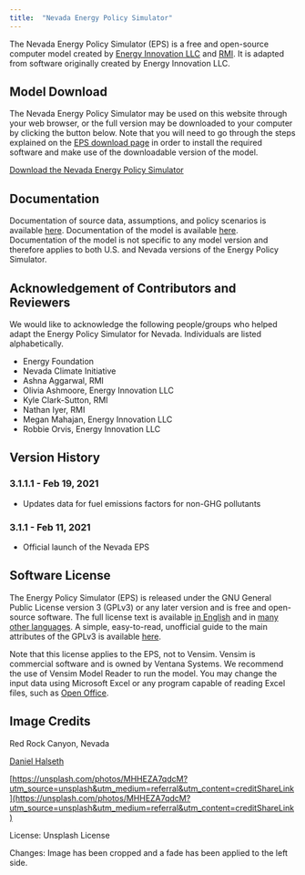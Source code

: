 ```yaml
---
title:  "Nevada Energy Policy Simulator"
---
```


The Nevada Energy Policy Simulator (EPS) is a free and open-source computer model created by [Energy Innovation LLC](https://energyinnovation.org/) and [RMI](https://rmi.org/).  It is adapted from software originally created by Energy Innovation LLC.

## Model Download

The Nevada Energy Policy Simulator may be used on this website through your web browser, or the full version may be downloaded to your computer by clicking the button below.  Note that you will need to go through the steps explained on the [EPS download page](https://docs.energypolicy.solutions/download) in order to install the required software and make use of the downloadable version of the model.

<p><a href="https://github.com/Energy-Innovation/eps-nevada/archive/3.1.1.zip" class="btn">Download the Nevada Energy Policy Simulator</a></p>

## Documentation

Documentation of source data, assumptions, and policy scenarios is available [here](https://github.com/Energy-Innovation/eps-nevada/raw/main/Nevada%20EPS%20Scenario%20Assumptions.pdf). Documentation of the model is available [here](https://docs.energypolicy.solutions/).  Documentation of the model is not specific to any model version and therefore applies to both U.S. and Nevada versions of the Energy Policy Simulator.

## Acknowledgement of Contributors and Reviewers
We would like to acknowledge the following people/groups who helped adapt the Energy Policy Simulator for Nevada.  Individuals are listed alphabetically.

* Energy Foundation
* Nevada Climate Initiative
* Ashna Aggarwal, RMI
* Olivia Ashmoore, Energy Innovation LLC
* Kyle Clark-Sutton, RMI
* Nathan Iyer, RMI
* Megan Mahajan, Energy Innovation LLC
* Robbie Orvis, Energy Innovation LLC

## Version History

### **3.1.1.1 - Feb 19, 2021**

* Updates data for fuel emissions factors for non-GHG pollutants

### **3.1.1 - Feb 11, 2021**

* Official launch of the Nevada EPS

## Software License

The Energy Policy Simulator (EPS) is released under the GNU General Public License version 3 (GPLv3) or any later version and is free and open-source software.  The full license text is available [in English](http://www.gnu.org/licenses/gpl-3.0.en.html) and in [many other languages](http://www.gnu.org/licenses/translations.html).  A simple, easy-to-read, unofficial guide to the main attributes of the GPLv3 is available <a href="https://tldrlegal.com/license/gnu-general-public-license-v3-(gpl-3)">here</a>.

Note that this license applies to the EPS, not to Vensim.  Vensim is commercial software and is owned by Ventana Systems.  We recommend the use of Vensim Model Reader to run the model.  You may change the input data using Microsoft Excel or any program capable of reading Excel files, such as [Open Office](https://www.openoffice.org/).

## Image Credits

Red Rock Canyon, Nevada

[Daniel Halseth](https://unsplash.com/@dhalseth/portfolio)

[https://unsplash.com/photos/MHHEZA7qdcM?utm_source=unsplash&utm_medium=referral&utm_content=creditShareLink](https://unsplash.com/photos/MHHEZA7qdcM?utm_source=unsplash&utm_medium=referral&utm_content=creditShareLink)

License: Unsplash License

Changes: Image has been cropped and a fade has been applied to the left side.
